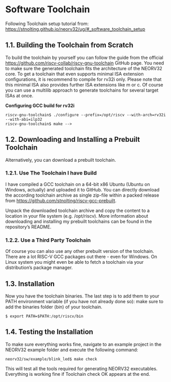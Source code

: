 # Software Toolchain

Following Toolchain setup tutorial from: https://stnolting.github.io/neorv32/ug/#_software_toolchain_setup

## **1.1.** Building the Toolchain from Scratch
To build the toolchain by yourself you can follow the guide from the official https://github.com/riscv-collab/riscv-gnu-toolchain GitHub page. You need to make sure the generated toolchain fits the architecture of the NEORV32 core. To get a toolchain that even supports minimal ISA extension configurations, it is recommend to compile for rv32i only. Please note that this minimal ISA also provides further ISA extensions like m or c. Of course you can use a multilib approach to generate toolchains for several target ISAs at once.

**Configuring GCC build for rv32i**
```
riscv-gnu-toolchain$ ./configure --prefix=/opt/riscv --with-arch=rv32i --with-abi=ilp32
riscv-gnu-toolchain$ make -->
```

## **1.2. Downloading and Installing a Prebuilt Toolchain**
Alternatively, you can download a prebuilt toolchain.

### **1.2.1. Use The Toolchain I have Build**
I have compiled a GCC toolchain on a 64-bit x86 Ubuntu (Ubuntu on Windows, actually) and uploaded it to GitHub. You can directly download the according toolchain archive as single zip-file within a packed release from https://github.com/stnolting/riscv-gcc-prebuilt.

Unpack the downloaded toolchain archive and copy the content to a location in your file system (e.g. /opt/riscv). More information about downloading and installing my prebuilt toolchains can be found in the repository’s README.

### 1.2.2. Use a Third Party Toolchain
Of course you can also use any other prebuilt version of the toolchain. There are a lot RISC-V GCC packages out there - even for Windows. On Linux system you might even be able to fetch a toolchain via your distribution’s package manager.

## 1.3. Installation
Now you have the toolchain binaries. The last step is to add them to your PATH environment variable (if you have not already done so): make sure to add the binaries folder (bin) of your toolchain.

```
$ export PATH=$PATH:/opt/riscv/bin
```

## 1.4. Testing the Installation
To make sure everything works fine, navigate to an example project in the NEORV32 example folder and execute the following command:
```
neorv32/sw/example/blink_led$ make check
```

This will test all the tools required for generating NEORV32 executables. Everything is working fine if Toolchain check OK appears at the end.
